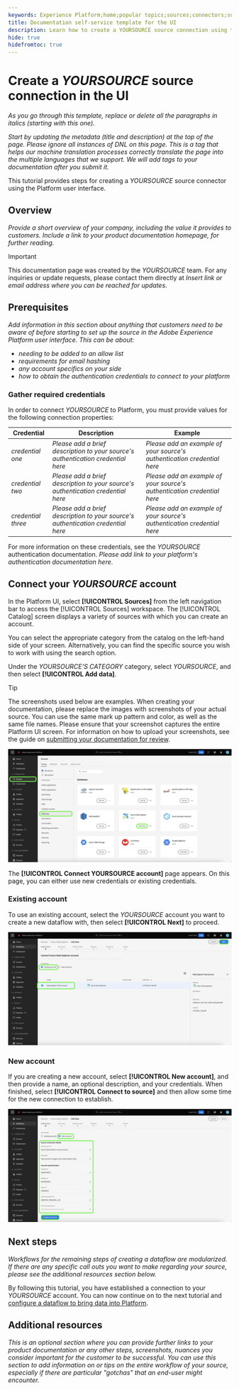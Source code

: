 ```yaml
---
keywords: Experience Platform;home;popular topics;sources;connectors;source connectors;sources sdk;sdk;SDK
title: Documentation self-service template for the UI
description: Learn how to create a YOURSOURCE source connection using the Adobe Experience Platform UI.
hide: true
hidefromtoc: true
---
```

# Create a *YOURSOURCE* source connection in the UI

*As you go through this template, replace or delete all the paragraphs in italics (starting with this one).*

*Start by updating the metadata (title and description) at the top of the page. Please ignore all instances of DNL on this page. This is a tag that helps our machine translation processes correctly translate the page into the multiple languages that we support. We will add tags to your documentation after you submit it.*

This tutorial provides steps for creating a *YOURSOURCE* source connector using the Platform user interface.

## Overview

*Provide a short overview of your company, including the value it provides to customers. Include a link to your product documentation homepage, for further reading.*

>[!IMPORTANT]
>
>This documentation page was created by the *YOURSOURCE* team. For any inquiries or update requests, please contact them directly at *Insert link or email address where you can be reached for updates*.

## Prerequisites

*Add information in this section about anything that customers need to be aware of before starting to set up the source in the Adobe Experience Platform user interface. This can be about:*

* *needing to be added to an allow list*
* *requirements for email hashing*
* *any account specifics on your side*
* *how to obtain the authentication credentials to connect to your platform*

### Gather required credentials

In order to connect *YOURSOURCE* to Platform, you must provide values for the following connection properties:

| Credential | Description | Example |
| --- | --- | --- |
| *credential one* | *Please add a brief description to your source's authentication credential here* | *Please add an example of your source's authentication credential here* |
| *credential two* | *Please add a brief description to your source's authentication credential here* | *Please add an example of your source's authentication credential here* |
| *credential three* | *Please add a brief description to your source's authentication credential here* | *Please add an example of your source's authentication credential here* |

For more information on these credentials, see the *YOURSOURCE* authentication documentation. *Please add link to your platform's authentication documentation here*.

## Connect your *YOURSOURCE* account

In the Platform UI, select **[!UICONTROL Sources]** from the left navigation bar to access the [!UICONTROL Sources] workspace. The [!UICONTROL Catalog] screen displays a variety of sources with which you can create an account.

You can select the appropriate category from the catalog on the left-hand side of your screen. Alternatively, you can find the specific source you wish to work with using the search option.

Under the *YOURSOURCE'S CATEGORY* category, select *YOURSOURCE*, and then select **[!UICONTROL Add data]**.

>[!TIP]
>
>The screenshots used below are examples. When creating your documentation, please replace the images with screenshots of your actual source. You can use the same mark up pattern and color, as well as the same file names. Please ensure that your screenshot captures the entire Platform UI screen. For information on how to upload your screenshots, see the guide on [submitting your documentation for review](./github.md).

![catalog](../assets/ui/catalog.png)

The **[!UICONTROL Connect YOURSOURCE account]** page appears. On this page, you can either use new credentials or existing credentials.

### Existing account

To use an existing account, select the *YOURSOURCE* account you want to create a new dataflow with, then select **[!UICONTROL Next]** to proceed.

![existing](../assets/ui/existing.png)

### New account

If you are creating a new account, select **[!UICONTROL New account]**, and then provide a name, an optional description, and your credentials. When finished, select **[!UICONTROL Connect to source]** and then allow some time for the new connection to establish.

![new](../assets/ui/new.png)

## Next steps

*Workflows for the remaining steps of creating a dataflow are modularized. If there are any specific call outs you want to make regarding your source, please see the additional resources section below.*

By following this tutorial, you have established a connection to your *YOURSOURCE* account. You can now continue on to the next tutorial and [configure a dataflow to bring data into Platform](https://experienceleague.adobe.com/docs/experience-platform/sources/ui-tutorials/dataflow/crm.html?lang=en).

## Additional resources

*This is an optional section where you can provide further links to your product documentation or any other steps, screenshots, nuances you consider important for the customer to be successful. You can use this section to add information on or tips on the entire workflow of your source, especially if there are particular "gotchas" that an end-user might encounter.*
